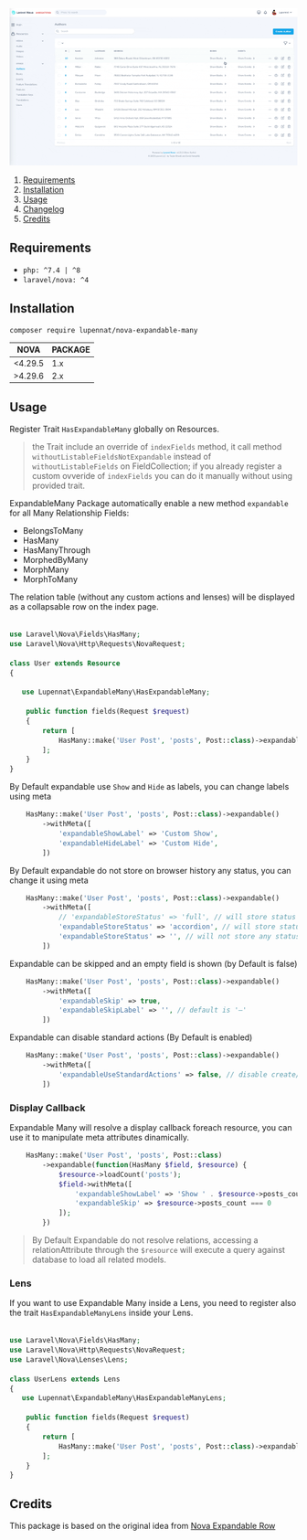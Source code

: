 ![](https://github.com/Lupennat/nova-expandable-many/blob/main/demo.gif)

1. [Requirements](#Requirements)
2. [Installation](#Installation)
3. [Usage](#Usage)
4. [Changelog](CHANGELOG.md)
5. [Credits](#Credits)

## Requirements

-   `php: ^7.4 | ^8`
-   `laravel/nova: ^4`

## Installation

```
composer require lupennat/nova-expandable-many
```

| NOVA    | PACKAGE |
| ------- | ------- |
| <4.29.5 | 1.x     |
| >4.29.6 | 2.x     |

## Usage

Register Trait `HasExpandableMany` globally on Resources.

> the Trait include an override of `indexFields` method, it call method `withoutListableFieldsNotExpandable` instead of `withoutListableFields` on FieldCollection; if you already register a custom ovveride of `indexFields` you can do it manually without using provided trait.

ExpandableMany Package automatically enable a new method `expandable` for all Many Relationship Fields:

-   BelongsToMany
-   HasMany
-   HasManyThrough
-   MorphedByMany
-   MorphMany
-   MorphToMany

The relation table (without any custom actions and lenses) will be displayed as a collapsable row on the index page.

```php

use Laravel\Nova\Fields\HasMany;
use Laravel\Nova\Http\Requests\NovaRequest;

class User extends Resource
{

   use Lupennat\ExpandableMany\HasExpandableMany;

    public function fields(Request $request)
    {
        return [
            HasMany::make('User Post', 'posts', Post::class)->expandable();
        ];
    }
}
```

By Default expandable use `Show` and `Hide` as labels, you can change labels using meta

```php
    HasMany::make('User Post', 'posts', Post::class)->expandable()
        ->withMeta([
            'expandableShowLabel' => 'Custom Show',
            'expandableHideLabel' => 'Custom Hide',
        ])
```

By Default expandable do not store on browser history any status, you can change it using meta

```php
    HasMany::make('User Post', 'posts', Post::class)->expandable()
        ->withMeta([
            // 'expandableStoreStatus' => 'full', // will store status also for relationships
            'expandableStoreStatus' => 'accordion', // will store status only for accordion
            'expandableStoreStatus' => '', // will not store any status
        ])
```

Expandable can be skipped and an empty field is shown (by Default is false)

```php
    HasMany::make('User Post', 'posts', Post::class)->expandable()
        ->withMeta([
            'expandableSkip' => true,
            'expandableSkipLabel' => '', // default is '—'
        ])
```

Expandable can disable standard actions (By Default is enabled)

```php
    HasMany::make('User Post', 'posts', Post::class)->expandable()
        ->withMeta([
            'expandableUseStandardActions' => false, // disable create/edit/view/delete/restore
        ])
```

### Display Callback

Expandable Many will resolve a display callback foreach resource, you can use it to manipulate meta attributes dinamically.

```php
    HasMany::make('User Post', 'posts', Post::class)
        ->expandable(function(HasMany $field, $resource) {
            $resource->loadCount('posts');
            $field->withMeta([
                'expandableShowLabel' => 'Show ' . $resource->posts_count,
                'expandableSkip' => $resource->posts_count === 0
            ]);
        })
```

> By Default Expandable do not resolve relations, accessing a relationAttribute through the `$resource` will execute a query against database to load all related models.

### Lens

If you want to use Expandable Many inside a Lens, you need to register also the trait `HasExpandableManyLens` inside your Lens.

```php

use Laravel\Nova\Fields\HasMany;
use Laravel\Nova\Http\Requests\NovaRequest;
use Laravel\Nova\Lenses\Lens;

class UserLens extends Lens
{
   use Lupennat\ExpandableMany\HasExpandableManyLens;

    public function fields(Request $request)
    {
        return [
            HasMany::make('User Post', 'posts', Post::class)->expandable();
        ];
    }
}
```

## Credits

This package is based on the original idea from [Nova Expandable Row](https://github.com/SPRIGS/nova-expandable-row)
